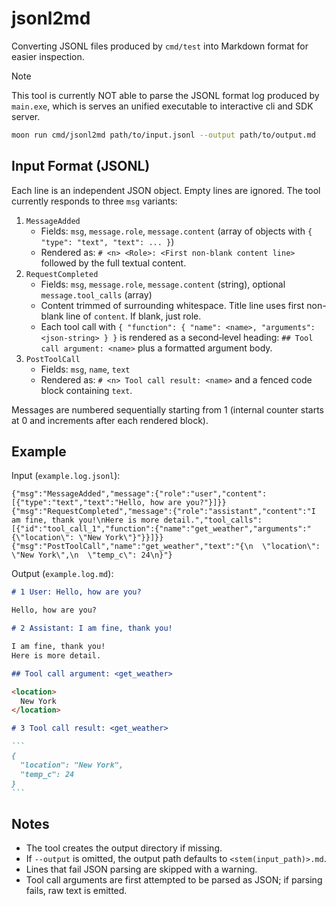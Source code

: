 # jsonl2md

Converting JSONL files produced by `cmd/test` into Markdown format for easier
inspection.

> [!NOTE]
> This tool is currently NOT able to parse the JSONL format log produced
> by `main.exe`, which is serves an unified executable to interactive cli and SDK
> server.

```bash
moon run cmd/jsonl2md path/to/input.jsonl --output path/to/output.md
```

## Input Format (JSONL)

Each line is an independent JSON object. Empty lines are ignored. The tool currently responds to three `msg` variants:

1. `MessageAdded`
	- Fields: `msg`, `message.role`, `message.content` (array of objects with `{ "type": "text", "text": ... }`)
	- Rendered as: `# <n> <Role>: <First non-blank content line>` followed by the full textual content.
2. `RequestCompleted`
	- Fields: `msg`, `message.role`, `message.content` (string), optional `message.tool_calls` (array)
	- Content trimmed of surrounding whitespace. Title line uses first non-blank line of `content`. If blank, just role.
	- Each tool call with `{ "function": { "name": <name>, "arguments": <json-string> } }` is rendered as a second‑level heading: `## Tool call argument: <name>` plus a formatted argument body.
3. `PostToolCall`
	- Fields: `msg`, `name`, `text`
	- Rendered as: `# <n> Tool call result: <name>` and a fenced code block containing `text`.

Messages are numbered sequentially starting from 1 (internal counter starts at 0 and increments after each rendered block).

## Example

Input (`example.log.jsonl`):

```jsonl
{"msg":"MessageAdded","message":{"role":"user","content":[{"type":"text","text":"Hello, how are you?"}]}}
{"msg":"RequestCompleted","message":{"role":"assistant","content":"I am fine, thank you!\nHere is more detail.","tool_calls":[{"id":"tool_call_1","function":{"name":"get_weather","arguments":"{\"location\": \"New York\"}"}}]}}
{"msg":"PostToolCall","name":"get_weather","text":"{\n  \"location\": \"New York\",\n  \"temp_c\": 24\n}"}
```

Output (`example.log.md`):

````markdown
# 1 User: Hello, how are you?

Hello, how are you?

# 2 Assistant: I am fine, thank you!

I am fine, thank you!
Here is more detail.

## Tool call argument: <get_weather>

<location>
  New York
</location>

# 3 Tool call result: <get_weather>

```
{
  "location": "New York",
  "temp_c": 24
}
```

````

## Notes

- The tool creates the output directory if missing.
- If `--output` is omitted, the output path defaults to `<stem(input_path)>.md`.
- Lines that fail JSON parsing are skipped with a warning.
- Tool call arguments are first attempted to be parsed as JSON; if parsing fails, raw text is emitted.
